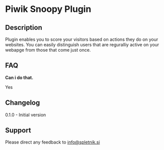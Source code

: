 # Piwik Snoopy Plugin

## Description

Plugin enables you to score your visitors based on actions they do on your websites. You can easily distinguish users that are reguralliy active on your webapge from those that come just once.

## FAQ

__Can i do that.__

Yes

## Changelog

0.1.0 - Initial version

## Support

Please direct any feedback to info@spletnik.si
